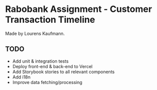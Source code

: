 # Rabobank Assignment - Customer Transaction Timeline
Made by Lourens Kaufmann.

## TODO
- Add unit & integration tests
- Deploy front-end & back-end to Vercel
- Add Storybook stories to all relevant components
- Add i18n
- Improve data fetching/processing